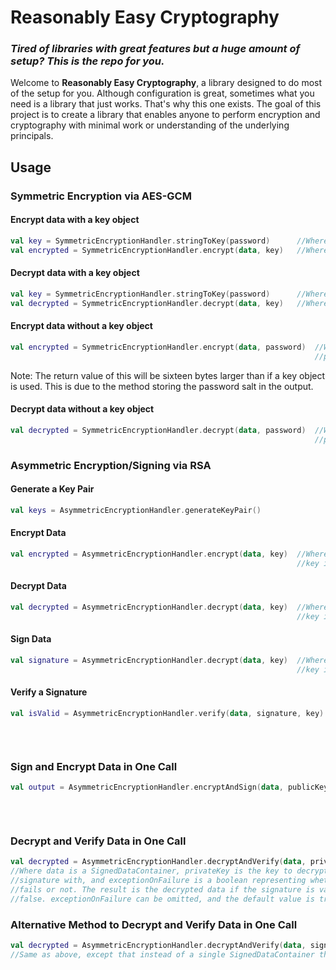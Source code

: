 # Reasonably Easy Cryptography

### *Tired of libraries with great features but a huge amount of setup? This is the repo for you.*

Welcome to **Reasonably Easy Cryptography**, a library designed to do most of the setup for you. Although configuration
is great, sometimes what you need is a library that just works. That's why this one exists. The goal of this project is
to create a library that enables anyone to perform encryption and cryptography with minimal work or understanding of the
underlying principals.

## Usage
### Symmetric Encryption via AES-GCM
#### Encrypt data with a key object
```kotlin
val key = SymmetricEncryptionHandler.stringToKey(password)      //Where password is the desired password for the key
val encrypted = SymmetricEncryptionHandler.encrypt(data, key)   //Where data is a ByteArray to be encrypted
```
#### Decrypt data with a key object
```kotlin
val key = SymmetricEncryptionHandler.stringToKey(password)      //Where password is the desired password for the key
val decrypted = SymmetricEncryptionHandler.decrypt(data, key)   //Where data is a ByteArray to be decrypted
```
#### Encrypt data without a key object
```kotlin
val encrypted = SymmetricEncryptionHandler.encrypt(data, password)  //Where data is a ByteArray to be encrypted and
                                                                    //password is a String to use as a password
```
Note: The return value of this will be sixteen bytes larger than if a key object is used. This is due to the method storing the password salt in the output.
#### Decrypt data without a key object
```kotlin
val decrypted = SymmetricEncryptionHandler.decrypt(data, password)  //Where data is a ByteArray to be decrypted and
                                                                    //password is a String to use as a password
```
### Asymmetric Encryption/Signing via RSA
#### Generate a Key Pair
```kotlin
val keys = AsymmetricEncryptionHandler.generateKeyPair()
```
#### Encrypt Data
```kotlin
val encrypted = AsymmetricEncryptionHandler.encrypt(data, key)  //Where data is a ByteArray to be encrypted and
                                                                //key is a public key to use for encryption
```
#### Decrypt Data
```kotlin
val decrypted = AsymmetricEncryptionHandler.decrypt(data, key)  //Where data is a ByteArray to be decrypted and
                                                                //key is a private key to use for decryption 
```
#### Sign Data
```kotlin
val signature = AsymmetricEncryptionHandler.decrypt(data, key)  //Where data is a ByteArray to be signed and 
                                                                //key is a private key to use for signing
```
#### Verify a Signature
```kotlin
val isValid = AsymmetricEncryptionHandler.verify(data, signature, key)  //Where data is the ByteArray that the signature belongs to,
                                                                        //signature is the signature for that data and key
                                                                        //is the public counterpart to the key that generated the
                                                                        //signature
```
### Sign and Encrypt Data in One Call
```kotlin
val output = AsymmetricEncryptionHandler.encryptAndSign(data, publicKey, privateKey)    //Where data is a ByteArray to be signed and encrypted, 
                                                                                        //publicKey is the key to encrypt the data with and
                                                                                        //privateKey is the key to sign the data with. The result
                                                                                        //is a SignedDataContainer containing the data and its signature
```
### Decrypt and Verify Data in One Call
```kotlin
val decrypted = AsymmetricEncryptionHandler.decryptAndVerify(data, privateKey, publicKey, exceptionOnFailure)
//Where data is a SignedDataContainer, privateKey is the key to decrypt the data with, publicKey is the key to verify the
//signature with, and exceptionOnFailure is a boolean representing whether the method should throw an exception if verification
//fails or not. The result is the decrypted data if the signature is valid, or null if it is invalid and exceptionOnFailure is
//false. exceptionOnFailure can be omitted, and the default value is true.
```
### Alternative Method to Decrypt and Verify Data in One Call
```kotlin
val decrypted = AsymmetricEncryptionHandler.decryptAndVerify(data, signature, privateKey, publicKey, exceptionOnFailure)
//Same as above, except that instead of a single SignedDataContainer this method takes the two ByteArrays separately.
```